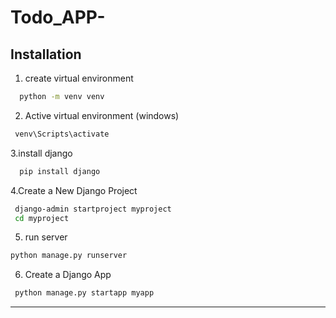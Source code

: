 # Todo_APP-


## Installation

1. create virtual environment

```bash
  python -m venv venv
```
2. Active virtual environment (windows)

 ```bash
  venv\Scripts\activate

```
3.install django
```bash
  pip install django
```
4.Create a New Django Project
```bash
 django-admin startproject myproject
 cd myproject

```
5. run server
```bash
python manage.py runserver
```
6. Create a Django App
```bash
 python manage.py startapp myapp

```
------------------------------------------------------




